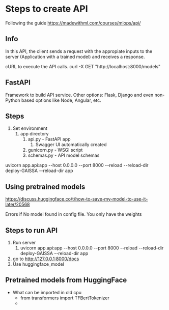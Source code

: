 # Steps to create API
Following the guide https://madewithml.com/courses/mlops/api/

## Info
In this API, the client sends a request with the appropiate inputs to the server (Application with a trained model) and receives a response.

cURL to execute the API calls.
curl -X GET "http://localhost:8000/models"

## FastAPI
Framework to build API service.
Other options: Flask, Django and even non-Python based options like Node, Angular, etc.

## Steps
1. Set environment
   1. app directory
      1. api.py - FastAPI app
         1. Swagger UI automatically created
      2. gunicorn.py - WSGI script
      3. schemas.py - API model schemas


uvicorn app.api:app  --host 0.0.0.0 --port 8000  --reload  --reload-dir deploy-GAISSA --reload-dir app        





## Using pretrained models
https://discuss.huggingface.co/t/how-to-save-my-model-to-use-it-later/20568

Errors
    if No model found in config file.
        You only have the weights 


## Steps to run API
1. Run server
   1. uvicorn app.api:app  --host 0.0.0.0 --port 8000  --reload  --reload-dir deploy-GAISSA --reload-dir app   
2. go to http://127.0.0.1:8000/docs
3. Use huggingface_model


## Pretrained models from HuggingFace

- What can be imported in old cpu
  - from transformers import TFBertTokenizer
  - 